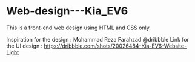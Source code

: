 # Web-design---Kia_EV6

This is a front-end web design using HTML and CSS only.

Inspiration for the design : Mohammad Reza Farahzad @dribbble
Link for the UI design : https://dribbble.com/shots/20026484-Kia-EV6-Website-Light
